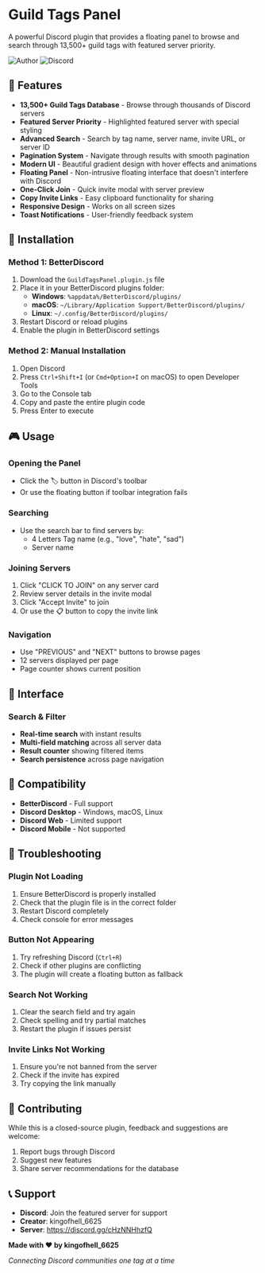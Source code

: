 # Guild Tags Panel

A powerful Discord plugin that provides a floating panel to browse and search through 13,500+ guild tags with featured server priority.


![Author](https://img.shields.io/badge/author-kingofhell__6625-purple.svg)
![Discord](https://img.shields.io/badge/discord-plugin-7289da.svg)

## 🌟 Features

- **13,500+ Guild Tags Database** - Browse through thousands of Discord servers
- **Featured Server Priority** - Highlighted featured server with special styling
- **Advanced Search** - Search by tag name, server name, invite URL, or server ID
- **Pagination System** - Navigate through results with smooth pagination
- **Modern UI** - Beautiful gradient design with hover effects and animations
- **Floating Panel** - Non-intrusive floating interface that doesn't interfere with Discord
- **One-Click Join** - Quick invite modal with server preview
- **Copy Invite Links** - Easy clipboard functionality for sharing
- **Responsive Design** - Works on all screen sizes
- **Toast Notifications** - User-friendly feedback system

## 🚀 Installation

### Method 1: BetterDiscord
1. Download the `GuildTagsPanel.plugin.js` file
2. Place it in your BetterDiscord plugins folder:
   - **Windows**: `%appdata%/BetterDiscord/plugins/`
   - **macOS**: `~/Library/Application Support/BetterDiscord/plugins/`
   - **Linux**: `~/.config/BetterDiscord/plugins/`
3. Restart Discord or reload plugins
4. Enable the plugin in BetterDiscord settings

### Method 2: Manual Installation
1. Open Discord
2. Press `Ctrl+Shift+I` (or `Cmd+Option+I` on macOS) to open Developer Tools
3. Go to the Console tab
4. Copy and paste the entire plugin code
5. Press Enter to execute

## 🎮 Usage

### Opening the Panel
- Click the 🏷️ button in Discord's toolbar
- Or use the floating button if toolbar integration fails

### Searching
- Use the search bar to find servers by:
  - 4 Letters Tag name  (e.g., "love", "hate", "sad")
  - Server name
  

### Joining Servers
1. Click "CLICK TO JOIN" on any server card
2. Review server details in the invite modal
3. Click "Accept Invite" to join
4. Or use the 📋 button to copy the invite link

### Navigation
- Use "PREVIOUS" and "NEXT" buttons to browse pages
- 12 servers displayed per page
- Page counter shows current position

## 🎨 Interface

### Search & Filter
- **Real-time search** with instant results
- **Multi-field matching** across all server data
- **Result counter** showing filtered items
- **Search persistence** across page navigation


## 🎯 Compatibility

- **BetterDiscord** - Full support
- **Discord Desktop** - Windows, macOS, Linux
- **Discord Web** - Limited support
- **Discord Mobile** - Not supported


## 🐛 Troubleshooting

### Plugin Not Loading
1. Ensure BetterDiscord is properly installed
2. Check that the plugin file is in the correct folder
3. Restart Discord completely
4. Check console for error messages

### Button Not Appearing
1. Try refreshing Discord (`Ctrl+R`)
2. Check if other plugins are conflicting
3. The plugin will create a floating button as fallback

### Search Not Working
1. Clear the search field and try again
2. Check spelling and try partial matches
3. Restart the plugin if issues persist

### Invite Links Not Working
1. Ensure you're not banned from the server
2. Check if the invite has expired
3. Try copying the link manually

## 🤝 Contributing

While this is a closed-source plugin, feedback and suggestions are welcome:

1. Report bugs through Discord
2. Suggest new features
3. Share server recommendations for the database

## 📞 Support

- **Discord**: Join the featured server for support
- **Creator**: kingofhell_6625
- **Server**: https://discord.gg/cHzNNHhzfQ


**Made with ❤️ by kingofhell_6625**

*Connecting Discord communities one tag at a time*
